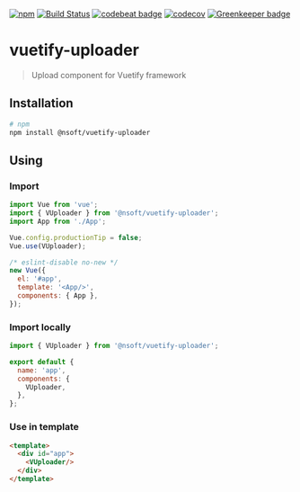 [![npm](https://img.shields.io/npm/v/@nsoft/vuetify-uploader.svg)](https://www.npmjs.com/package/@nsoft/vuetify-uploader) 
[![Build Status](https://travis-ci.org/nsftx/vuetify-uploader.svg?branch=master)](https://travis-ci.org/nsftx/vuetify-uploader)
[![codebeat badge](https://codebeat.co/badges/a97d1a44-c643-484b-805f-35d83d5125c2)](https://codebeat.co/projects/github-com-nsftx-vuetify-uploader-master)
[![codecov](https://codecov.io/gh/nsftx/vuetify-uploader/branch/master/graph/badge.svg)](https://codecov.io/gh/nsftx/vuetify-uploader) [![Greenkeeper badge](https://badges.greenkeeper.io/nsftx/vuetify-uploader.svg)](https://greenkeeper.io/)

# vuetify-uploader

> Upload component for Vuetify framework

## Installation

```bash
# npm
npm install @nsoft/vuetify-uploader
```

## Using

### Import

```javascript
import Vue from 'vue';
import { VUploader } from '@nsoft/vuetify-uploader';
import App from './App';

Vue.config.productionTip = false;
Vue.use(VUploader);

/* eslint-disable no-new */
new Vue({
  el: '#app',
  template: '<App/>',
  components: { App },
});
```

### Import locally

```javascript
import { VUploader } from '@nsoft/vuetify-uploader';

export default {
  name: 'app',
  components: {
    VUploader,
  },
};
```

### Use in template

```html
<template>
  <div id="app">
    <VUploader/>
  </div>
</template>
```
